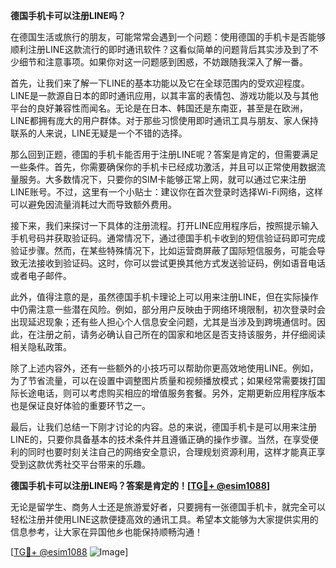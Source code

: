 **德国手机卡可以注册LINE吗？**

在德国生活或旅行的朋友，可能常常会遇到一个问题：使用德国的手机卡是否能够顺利注册LINE这款流行的即时通讯软件？这看似简单的问题背后其实涉及到了不少细节和注意事项。如果你对这一问题感到困惑，不妨跟随我深入了解一番。

首先，让我们来了解一下LINE的基本功能以及它在全球范围内的受欢迎程度。LINE是一款源自日本的即时通讯应用，以其丰富的表情包、游戏功能以及与其他平台的良好兼容性而闻名。无论是在日本、韩国还是东南亚，甚至是在欧洲，LINE都拥有庞大的用户群体。对于那些习惯使用即时通讯工具与朋友、家人保持联系的人来说，LINE无疑是一个不错的选择。

那么回到正题，德国的手机卡能否用于注册LINE呢？答案是肯定的，但需要满足一些条件。首先，你需要确保你的手机卡已经成功激活，并且可以正常使用数据流量服务。大多数情况下，只要你的SIM卡能够正常上网，就可以通过它来注册LINE账号。不过，这里有一个小贴士：建议你在首次登录时选择Wi-Fi网络，这样可以避免因流量消耗过大而导致额外费用。

接下来，我们来探讨一下具体的注册流程。打开LINE应用程序后，按照提示输入手机号码并获取验证码。通常情况下，通过德国手机卡收到的短信验证码即可完成验证步骤。然而，在某些特殊情况下，比如运营商屏蔽了国际短信服务，可能会导致无法接收到验证码。这时，你可以尝试更换其他方式发送验证码，例如语音电话或者电子邮件。

此外，值得注意的是，虽然德国手机卡理论上可以用来注册LINE，但在实际操作中仍需注意一些潜在风险。例如，部分用户反映由于网络环境限制，初次登录时会出现延迟现象；还有些人担心个人信息安全问题，尤其是当涉及到跨境通信时。因此，在注册之前，请务必确认自己所在的国家和地区是否支持该服务，并仔细阅读相关隐私政策。

除了上述内容外，还有一些额外的小技巧可以帮助你更高效地使用LINE。例如，为了节省流量，可以在设置中调整图片质量和视频播放模式；如果经常需要拨打国际长途电话，则可以考虑购买相应的增值服务套餐。另外，定期更新应用程序版本也是保证良好体验的重要环节之一。

最后，让我们总结一下刚才讨论的内容。总的来说，德国手机卡是可以用来注册LINE的，只要你具备基本的技术条件并且遵循正确的操作步骤。当然，在享受便利的同时也要时刻关注自己的网络安全意识，合理规划资源利用，这样才能真正享受到这款优秀社交平台带来的乐趣。

**德国手机卡可以注册LINE吗？答案是肯定的！[[TG💪+ @esim1088](https://t.me/s/esim1088)]**

无论是留学生、商务人士还是旅游爱好者，只要拥有一张德国手机卡，就完全可以轻松注册并使用LINE这款便捷高效的通讯工具。希望本文能够为大家提供实用的信息参考，让大家在异国他乡也能保持顺畅沟通！

[[TG💪+ @esim1088](https://t.me/s/esim1088) ![Image](https://i.postimg.cc/4NQfJmqS/Snipaste-2025-05-13-00-14-12.png)]